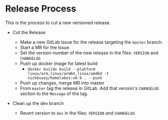 # Release Process

This is the process to cut a new versioned release.

* Cut the Release
  * Make a new GitLab Issue for the release targeting the `master` branch.
  * Start a MR for the Issue.
  * Set the version number of the new release in the files: `VERSION` and `CHANGELOG`
  * Push up docker image for latest build
    * `docker buildx build --platform linux/arm,linux/arm64,linux/amd64 -t nickbusey/homelabos:v0.9 . --push`
  * Push up changes, merge MR into master
  * From `master` tag the release in GitLab. Add that version's `CHANGELOG` section to the `Message` of the tag.

* Clean up the dev branch
  * Revert version to `dev` in the files: `VERSION` and `CHANGELOG`
